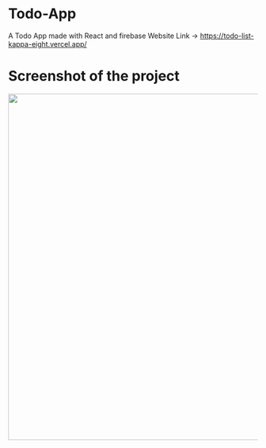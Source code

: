 # Todo-App
A Todo App made with React and firebase
Website Link -> https://todo-list-kappa-eight.vercel.app/
<h1> Screenshot of the project </h1>
<img src="https://user-images.githubusercontent.com/78073395/174582236-b48486b0-3ffa-47f8-ba6e-cec66cdcd850.png" wdith="700px" width="700"/>
